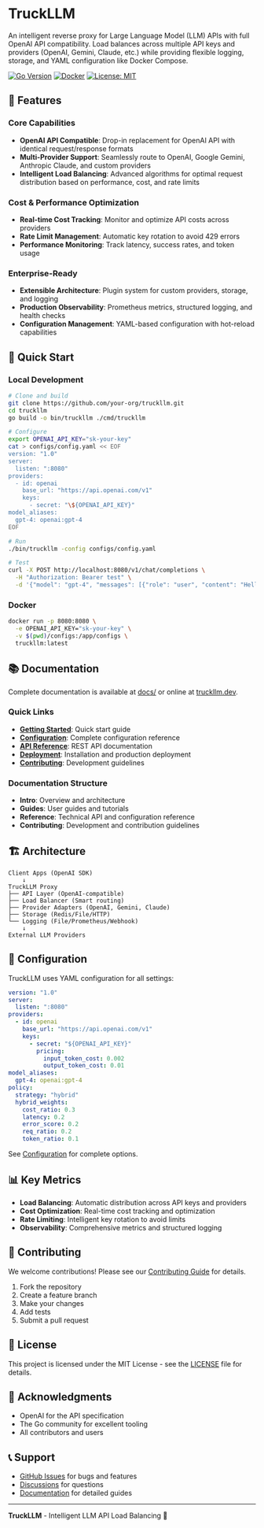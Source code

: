 # TruckLLM

An intelligent reverse proxy for Large Language Model (LLM) APIs with full OpenAI API compatibility. Load balances across multiple API keys and providers (OpenAI, Gemini, Claude, etc.) while providing flexible logging, storage, and YAML configuration like Docker Compose.

[![Go Version](https://img.shields.io/badge/go-1.21+-blue.svg)](https://golang.org)
[![Docker](https://img.shields.io/badge/docker-ready-blue.svg)](https://docker.com)
[![License: MIT](https://img.shields.io/badge/License-MIT-yellow.svg)](https://opensource.org/licenses/MIT)

## 🚀 Features

### Core Capabilities
- **OpenAI API Compatible**: Drop-in replacement for OpenAI API with identical request/response formats
- **Multi-Provider Support**: Seamlessly route to OpenAI, Google Gemini, Anthropic Claude, and custom providers
- **Intelligent Load Balancing**: Advanced algorithms for optimal request distribution based on performance, cost, and rate limits

### Cost & Performance Optimization
- **Real-time Cost Tracking**: Monitor and optimize API costs across providers
- **Rate Limit Management**: Automatic key rotation to avoid 429 errors
- **Performance Monitoring**: Track latency, success rates, and token usage

### Enterprise-Ready
- **Extensible Architecture**: Plugin system for custom providers, storage, and logging
- **Production Observability**: Prometheus metrics, structured logging, and health checks
- **Configuration Management**: YAML-based configuration with hot-reload capabilities

## 🏁 Quick Start

### Local Development

```bash
# Clone and build
git clone https://github.com/your-org/truckllm.git
cd truckllm
go build -o bin/truckllm ./cmd/truckllm

# Configure
export OPENAI_API_KEY="sk-your-key"
cat > configs/config.yaml << EOF
version: "1.0"
server:
  listen: ":8080"
providers:
  - id: openai
    base_url: "https://api.openai.com/v1"
    keys:
      - secret: "\${OPENAI_API_KEY}"
model_aliases:
  gpt-4: openai:gpt-4
EOF

# Run
./bin/truckllm -config configs/config.yaml

# Test
curl -X POST http://localhost:8080/v1/chat/completions \
  -H "Authorization: Bearer test" \
  -d '{"model": "gpt-4", "messages": [{"role": "user", "content": "Hello"}]}'
```

### Docker

```bash
docker run -p 8080:8080 \
  -e OPENAI_API_KEY="sk-your-key" \
  -v $(pwd)/configs:/app/configs \
  truckllm:latest
```

## 📚 Documentation

Complete documentation is available at [docs/](docs/) or online at [truckllm.dev](https://truckllm.dev).

### Quick Links
- **[Getting Started](docs/intro/intro.md)**: Quick start guide
- **[Configuration](docs/guides/configuration.md)**: Complete configuration reference
- **[API Reference](docs/reference/api.md)**: REST API documentation
- **[Deployment](docs/guides/deployment.md)**: Installation and production deployment
- **[Contributing](docs/contributing/guidelines.md)**: Development guidelines

### Documentation Structure
- **Intro**: Overview and architecture
- **Guides**: User guides and tutorials
- **Reference**: Technical API and configuration reference
- **Contributing**: Development and contribution guidelines

## 🏗️ Architecture

```
Client Apps (OpenAI SDK)
    ↓
TruckLLM Proxy
├── API Layer (OpenAI-compatible)
├── Load Balancer (Smart routing)
├── Provider Adapters (OpenAI, Gemini, Claude)
├── Storage (Redis/File/HTTP)
└── Logging (File/Prometheus/Webhook)
    ↓
External LLM Providers
```

## 🔧 Configuration

TruckLLM uses YAML configuration for all settings:

```yaml
version: "1.0"
server:
  listen: ":8080"
providers:
  - id: openai
    base_url: "https://api.openai.com/v1"
    keys:
      - secret: "${OPENAI_API_KEY}"
        pricing:
          input_token_cost: 0.002
          output_token_cost: 0.01
model_aliases:
  gpt-4: openai:gpt-4
policy:
  strategy: "hybrid"
  hybrid_weights:
    cost_ratio: 0.3
    latency: 0.2
    error_score: 0.2
    req_ratio: 0.2
    token_ratio: 0.1
```

See [Configuration](docs/configuration.md) for complete options.

## 📊 Key Metrics

- **Load Balancing**: Automatic distribution across API keys and providers
- **Cost Optimization**: Real-time cost tracking and optimization
- **Rate Limiting**: Intelligent key rotation to avoid limits
- **Observability**: Comprehensive metrics and structured logging

## 🤝 Contributing

We welcome contributions! Please see our [Contributing Guide](docs/contributing.md) for details.

1. Fork the repository
2. Create a feature branch
3. Make your changes
4. Add tests
5. Submit a pull request

## 📄 License

This project is licensed under the MIT License - see the [LICENSE](LICENSE) file for details.

## 🙏 Acknowledgments

- OpenAI for the API specification
- The Go community for excellent tooling
- All contributors and users

## 📞 Support

- [GitHub Issues](https://github.com/your-org/truckllm/issues) for bugs and features
- [Discussions](https://github.com/your-org/truckllm/discussions) for questions
- [Documentation](docs/) for detailed guides

---

**TruckLLM** - Intelligent LLM API Load Balancing 🚀